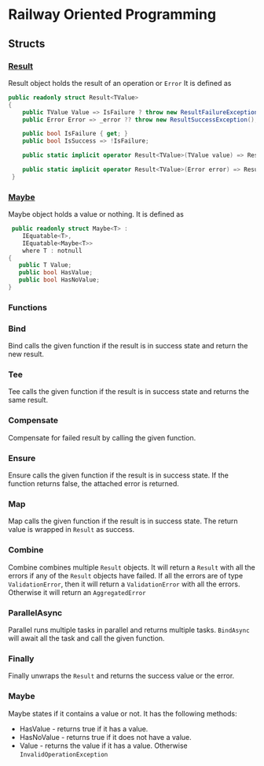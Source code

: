 # Railway Oriented Programming

## Structs

### [Result](RailwayOrientedProgramming/src/Result/Result{TValue}.cs)

 Result object holds the result of an operation or `Error`
 It is defined as

```csharp
public readonly struct Result<TValue>
{
    public TValue Value => IsFailure ? throw new ResultFailureException(Error) : _value!;
    public Error Error => _error ?? throw new ResultSuccessException();

    public bool IsFailure { get; }
    public bool IsSuccess => !IsFailure;

    public static implicit operator Result<TValue>(TValue value) => Result.Success(value);

    public static implicit operator Result<TValue>(Error error) => Result.Failure<TValue>(error);
 }
 ```
 
 ### [Maybe](RailwayOrientedProgramming\src\Maybe\Maybe{T}.cs)

Maybe object holds a value or nothing. It is defined as

```csharp
 public readonly struct Maybe<T> :
    IEquatable<T>,
    IEquatable<Maybe<T>>
    where T : notnull
{
   public T Value;
   public bool HasValue;
   public bool HasNoValue;
}
```

### Functions

### Bind

Bind calls the given function if the result is in success state and return the new result.

### Tee

Tee calls the given function if the result is in success state and returns the same result.

### Compensate

 Compensate for failed result by calling the given function.

### Ensure

 Ensure calls the given function if the result is in success state.
 If the function returns false, the attached error is returned.

### Map

 Map calls the given function if the result is in success state.
 The return value is wrapped in `Result` as success.

### Combine

 Combine combines multiple `Result` objects. It will return a `Result` with all the errors if any of the `Result` objects have failed.
 If all the errors are of type `ValidationError`, then it will return a `ValidationError` with all the errors. 
 Otherwise it will return an `AggregatedError`

### ParallelAsync

 Parallel runs multiple tasks in parallel and returns multiple tasks. `BindAsync` will await all the task and call the given function.

### Finally

 Finally unwraps the `Result` and returns the success value or the error.

 ### Maybe

 Maybe states if it contains a value or not.
 It has the following methods:

- HasValue - returns true if it has a value.
- HasNoValue - returns true if it does not have a value.
- Value - returns the value if it has a value. Otherwise `InvalidOperationException`